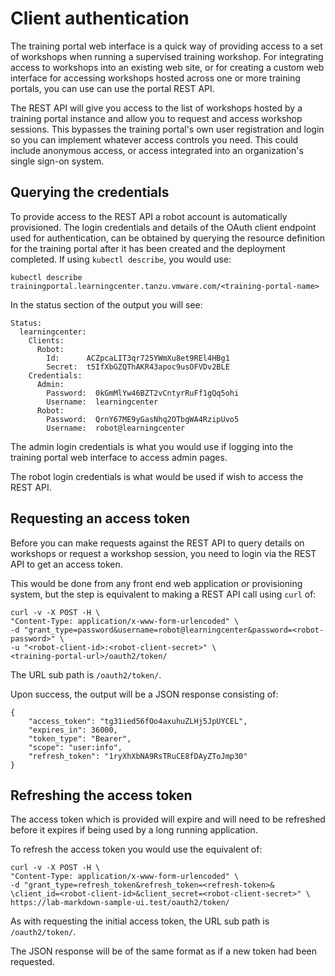 # Client authentication

The training portal web interface is a quick way of providing access to a set of workshops when running a supervised training workshop. For integrating access to workshops into an existing web site, or for creating a custom web interface for accessing workshops hosted across one or more training portals, you can use can use the portal REST API.

The REST API will give you access to the list of workshops hosted by a training portal instance and allow you to request and access workshop sessions. This bypasses the training portal's own user registration and login so you can implement whatever access controls you need. This could include anonymous access, or access integrated into an organization's single sign-on system.

## Querying the credentials

To provide access to the REST API a robot account is automatically provisioned. The login credentials and details of the OAuth client endpoint used for authentication, can be obtained by querying the resource definition for the training portal after it has been created and the deployment completed. If using ``kubectl describe``, you would use:

```
kubectl describe trainingportal.learningcenter.tanzu.vmware.com/<training-portal-name>
```

In the status section of the output you will see:

```
Status:
  learningcenter:
    Clients:
      Robot:
        Id:      ACZpcaLIT3qr725YWmXu8et9REl4HBg1
        Secret:  t5IfXbGZQThAKR43apoc9usOFVDv2BLE
    Credentials:
      Admin:
        Password:  0kGmMlYw46BZT2vCntyrRuFf1gQq5ohi
        Username:  learningcenter
      Robot:
        Password:  QrnY67ME9yGasNhq2OTbgWA4RzipUvo5
        Username:  robot@learningcenter
```

The admin login credentials is what you would use if logging into the training portal web interface to access admin pages.

The robot login credentials is what would be used if wish to access the REST API.

## Requesting an access token

Before you can make requests against the REST API to query details on workshops or request a workshop session, you need to login via the REST API to get an access token.

This would be done from any front end web application or provisioning system, but the step is equivalent to making a REST API call using ``curl`` of:

```
curl -v -X POST -H \
"Content-Type: application/x-www-form-urlencoded" \
-d "grant_type=password&username=robot@learningcenter&password=<robot-password>" \
-u "<robot-client-id>:<robot-client-secret>" \ 
<training-portal-url>/oauth2/token/
```

The URL sub path is ``/oauth2/token/``.

Upon success, the output will be a JSON response consisting of:

```
{
    "access_token": "tg31ied56fOo4axuhuZLHj5JpUYCEL",
    "expires_in": 36000,
    "token_type": "Bearer",
    "scope": "user:info",
    "refresh_token": "1ryXhXbNA9RsTRuCE8fDAyZToJmp30"
}
```

## Refreshing the access token

The access token which is provided will expire and will need to be refreshed before it expires if being used by a long running application.

To refresh the access token you would use the equivalent of:

```
curl -v -X POST -H \
"Content-Type: application/x-www-form-urlencoded" \
-d "grant_type=refresh_token&refresh_token=<refresh-token>& \client_id=<robot-client-id>&client_secret=<robot-client-secret>" \
https://lab-markdown-sample-ui.test/oauth2/token/
```

As with requesting the initial access token, the URL sub path is ``/oauth2/token/``.

The JSON response will be of the same format as if a new token had been requested.
